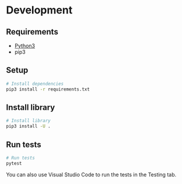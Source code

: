 # Development

## Requirements

- [Python3](https://www.python.org/downloads/)
- pip3

## Setup

```bash
# Install dependencies
pip3 install -r requirements.txt
```

## Install library

```bash
# Install library
pip3 install -U .
```

## Run tests

```bash
# Run tests
pytest
```

You can also use Visual Studio Code to run the tests in the Testing tab.